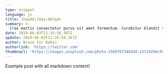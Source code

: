 ```yaml
---
type: snippet
language: js
title: lkqsmd;lmqs;dmlqds
summary: >-
  Cras mattis consectetur purus sit amet fermentum. Curabitur blandit tempus porttitor. Cum sociis natoque penatibus et magnis dis parturient montes, nascetur ridiculus mus. Duis mollis, est non commodo luctus, nisi erat porttitor ligula, eget lacinia odio sem nec elit. Nullam id dolor id nibh ultricies vehicula ut id elit.
date: 2019-06-03T11:35:58.367Z
update: 2019-06-03T11:35:58.367Z
author: Brave Sir Robin
authorlink: 'https://twitter.com'
thumbnail: 'https://images.unsplash.com/photo-1569767346430-22119296c052?ixlib=rb-1.2.1&ixid=eyJhcHBfaWQiOjEyMDd9&auto=format&fit=crop&w=1855&q=80'
---
```

Example post with all markdown content!